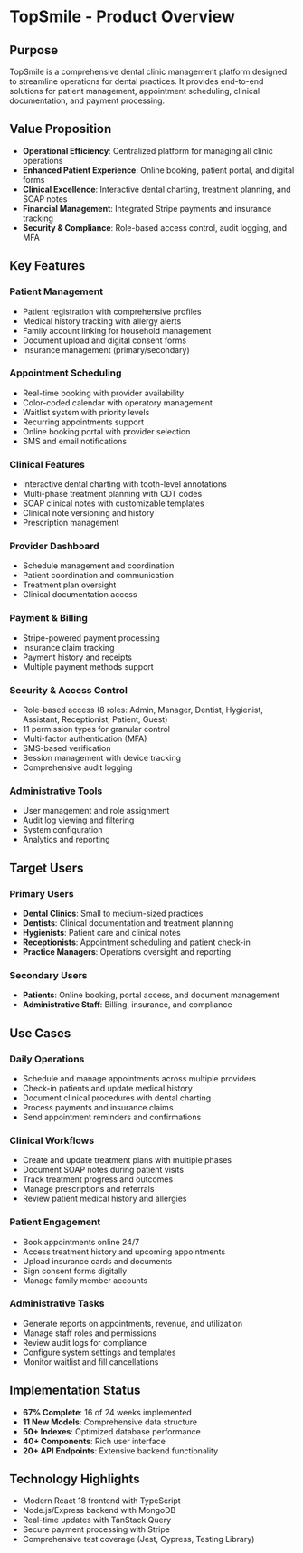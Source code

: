 # TopSmile - Product Overview

## Purpose
TopSmile is a comprehensive dental clinic management platform designed to streamline operations for dental practices. It provides end-to-end solutions for patient management, appointment scheduling, clinical documentation, and payment processing.

## Value Proposition
- **Operational Efficiency**: Centralized platform for managing all clinic operations
- **Enhanced Patient Experience**: Online booking, patient portal, and digital forms
- **Clinical Excellence**: Interactive dental charting, treatment planning, and SOAP notes
- **Financial Management**: Integrated Stripe payments and insurance tracking
- **Security & Compliance**: Role-based access control, audit logging, and MFA

## Key Features

### Patient Management
- Patient registration with comprehensive profiles
- Medical history tracking with allergy alerts
- Family account linking for household management
- Document upload and digital consent forms
- Insurance management (primary/secondary)

### Appointment Scheduling
- Real-time booking with provider availability
- Color-coded calendar with operatory management
- Waitlist system with priority levels
- Recurring appointments support
- Online booking portal with provider selection
- SMS and email notifications

### Clinical Features
- Interactive dental charting with tooth-level annotations
- Multi-phase treatment planning with CDT codes
- SOAP clinical notes with customizable templates
- Clinical note versioning and history
- Prescription management

### Provider Dashboard
- Schedule management and coordination
- Patient coordination and communication
- Treatment plan oversight
- Clinical documentation access

### Payment & Billing
- Stripe-powered payment processing
- Insurance claim tracking
- Payment history and receipts
- Multiple payment methods support

### Security & Access Control
- Role-based access (8 roles: Admin, Manager, Dentist, Hygienist, Assistant, Receptionist, Patient, Guest)
- 11 permission types for granular control
- Multi-factor authentication (MFA)
- SMS-based verification
- Session management with device tracking
- Comprehensive audit logging

### Administrative Tools
- User management and role assignment
- Audit log viewing and filtering
- System configuration
- Analytics and reporting

## Target Users

### Primary Users
- **Dental Clinics**: Small to medium-sized practices
- **Dentists**: Clinical documentation and treatment planning
- **Hygienists**: Patient care and clinical notes
- **Receptionists**: Appointment scheduling and patient check-in
- **Practice Managers**: Operations oversight and reporting

### Secondary Users
- **Patients**: Online booking, portal access, and document management
- **Administrative Staff**: Billing, insurance, and compliance

## Use Cases

### Daily Operations
- Schedule and manage appointments across multiple providers
- Check-in patients and update medical history
- Document clinical procedures with dental charting
- Process payments and insurance claims
- Send appointment reminders and confirmations

### Clinical Workflows
- Create and update treatment plans with multiple phases
- Document SOAP notes during patient visits
- Track treatment progress and outcomes
- Manage prescriptions and referrals
- Review patient medical history and allergies

### Patient Engagement
- Book appointments online 24/7
- Access treatment history and upcoming appointments
- Upload insurance cards and documents
- Sign consent forms digitally
- Manage family member accounts

### Administrative Tasks
- Generate reports on appointments, revenue, and utilization
- Manage staff roles and permissions
- Review audit logs for compliance
- Configure system settings and templates
- Monitor waitlist and fill cancellations

## Implementation Status
- **67% Complete**: 16 of 24 weeks implemented
- **11 New Models**: Comprehensive data structure
- **50+ Indexes**: Optimized database performance
- **40+ Components**: Rich user interface
- **20+ API Endpoints**: Extensive backend functionality

## Technology Highlights
- Modern React 18 frontend with TypeScript
- Node.js/Express backend with MongoDB
- Real-time updates with TanStack Query
- Secure payment processing with Stripe
- Comprehensive test coverage (Jest, Cypress, Testing Library)
